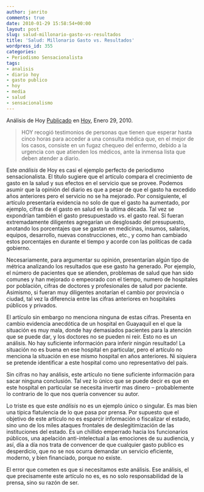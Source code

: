 ```yaml
---
author: janrito
comments: true
date: 2010-01-29 15:58:54+00:00
layout: post
slug: salud-millonario-gasto-vs-resultados
title: 'Salud: Millonario Gasto vs. Resultados'
wordpress_id: 355
categories:
- Periodismo Sensacionalista
tags:
- analisis
- diario hoy
- gasto publico
- hoy
- media
- salud
- sensacionalismo
---
```


Análisis de Hoy
[Publicado](http://www.hoy.com.ec/noticias-ecuador/salud-millonario-gasto-vs-resultados-390016.html) en [Hoy](http://www.hoy.com.ec/), Enero 29, 2010.


<blockquote>HOY recogió testimonios de personas que tienen que esperar hasta cinco horas para acceder a una consulta médica que, en el mejor de los casos, consiste en un fugaz chequeo del enfermo, debido a la urgencia con que atienden los médicos, ante la inmensa lista que deben atender a diario.</blockquote>


Este _análisis_ de Hoy es casi el ejemplo perfecto de periodismo sensacionalista. El titulo sugiere que el artículo compara el crecimiento de gasto en la salud y sus efectos en el servicio que se provee. Podemos asumir que la opinión del diario es que a pesar de que el gasto ha excedido años anteriores pero el servicio no se ha mejorado. Por consiguiente, el artículo presentaría evidencia no solo de que el gasto ha aumentado, por ejemplo, cifras de el gasto en salud en la ultima década. Tal vez se expondrían también el gasto presupuestado vs. el gasto real. Si fueran extremadamente diligentes agregarían un desglosado del presupuesto, anotando los porcentajes que se gastan en medicinas, insumos, salarios, equipos, desarrollo, nuevas construcciones, etc., y como han cambiado estos porcentajes en durante el tiempo y acorde con las políticas de cada gobierno.<!-- more -->

Necesariamente, para argumentar su opinión, presentarían algún tipo de métrica analizando los resultados que ese gasto ha generado. Por ejemplo, el número de pacientes que se atienden, problemas de salud que han sido comunes y han mejorado o empeorado con el tiempo, numero de hospitales por población, cifras de doctores y profesionales de salud por paciente. Asimismo, si fueran muy diligentes anotarían el cambio por provincia o ciudad, tal vez la diferencia entre las cifras anteriores en hospitales públicos y privados.

El artículo sin embargo no menciona ninguna de estas cifras. Presenta en cambio evidencia anecdótica de un hospital en Guayaquil en el que la situación es muy mala, donde hay demasiados pacientes para la atención que se puede dar, y los doctores no se pueden ni reír. Esto no es un análisis. No hay suficiente información para inferir ningún resultado! La situación no es buena en ese hospital en particular, pero el artículo no menciona la situación en ese mismo hospital en años anteriores. Ni siquiera se pretende identificar a este hospital como uno representativo del país.

Sin cifras no hay análisis, este artículo no tiene suficiente información para sacar ninguna conclusión. Tal vez lo único que se puede decir es que en este hospital en particular se necesita invertir mas dinero – probablemente lo contrario de lo que nos quería convencer su autor.

Lo triste es que este _análisis_ no es un ejemplo único o singular. Es mas bien una típica flatulencia de lo que pasa por prensa. Por supuesto que el objetivo de este artículo no es esparcir información o fiscalizar el estado, sino uno de los miles ataques frontales de deslegitimización de las instituciones del estado. Es un chillido emperrado hacia los funcionarios públicos, una apelación anti-intelectual a las emociones de su audiencia, y así, día a día nos trata de convencer de que cualquier gasto publico es desperdicio, que no se nos ocurra demandar un servicio eficiente, moderno, y bien financiado, porque no existe.

El error que cometen es que si necesitamos este análisis. Ese análisis, el que precisamente este artículo no es, es no solo responsabilidad de la prensa, sino su razón de ser.
